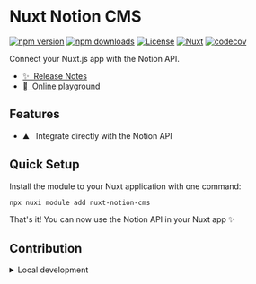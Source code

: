 # Nuxt Notion CMS

[![npm version][npm-version-src]][npm-version-href]
[![npm downloads][npm-downloads-src]][npm-downloads-href]
[![License][license-src]][license-href]
[![Nuxt][nuxt-src]][nuxt-href]
[![codecov][codecov]][codecov]

Connect your Nuxt.js app with the Notion API.

- [✨ &nbsp;Release Notes](/CHANGELOG.md)
- [🏀 &nbsp;Online playground](https://stackblitz.com/github/damourChris/nuxt-notion-cms?file=playground%2Fapp.vue)
<!-- - [📖 &nbsp;Documentation](https://example.com) -->

## Features

- ⛰ &nbsp; Integrate directly with the Notion API

## Quick Setup

Install the module to your Nuxt application with one command:

```bash
npx nuxi module add nuxt-notion-cms
```

That's it! You can now use the Notion API in your Nuxt app ✨

## Contribution

<details>
  <summary>Local development</summary>
  
  ```bash
  # Install dependencies
  npm install
  
  # Generate type stubs
  npm run dev:prepare
  
  # Develop with the playground
  npm run dev
  
  # Build the playground
  npm run dev:build
  
  # Run ESLint
  npm run lint
  
  # Run Vitest
  npm run test
  npm run test:watch
  
  # Release new version
  npm run release
  ```

</details>


<!-- Badges -->
[npm-version-src]: https://img.shields.io/npm/v/nuxt-notion-cms/latest.svg?style=flat&colorA=020420&colorB=00DC82
[npm-version-href]: https://npmjs.com/package/nuxt-notion-cms

[npm-downloads-src]: https://img.shields.io/npm/dm/nuxt-notion-cms.svg?style=flat&colorA=020420&colorB=00DC82
[npm-downloads-href]: https://npmjs.com/package/nuxt-notion-cms

[license-src]: https://img.shields.io/npm/l/nuxt-notion-cms.svg?style=flat&colorA=020420&colorB=00DC82
[license-href]: https://npmjs.com/package/nuxt-notion-cms

[nuxt-src]: https://img.shields.io/badge/Nuxt-020420?logo=nuxt.js
[nuxt-href]: https://nuxt.com

[codecov]: https://codecov.io/gh/damourChris/nuxt-notion-cms/graph/badge.svg?token=IM0205JDK6